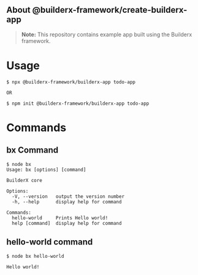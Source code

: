 ## About @builderx-framework/create-builderx-app

> **Note:** This repository contains example app built using the Builderx framework.

# Usage

```shell
$ npx @builderx-framework/builderx-app todo-app

OR

$ npm init @builderx-framework/builderx-app todo-app
```

# Commands

## bx Command

```shell
$ node bx
Usage: bx [options] [command]

BuilderX core

Options:
  -V, --version   output the version number
  -h, --help      display help for command

Commands:
  hello-world     Prints Hello world!
  help [command]  display help for command
```

## hello-world command

```shell
$ node bx hello-world

Hello world!

```
